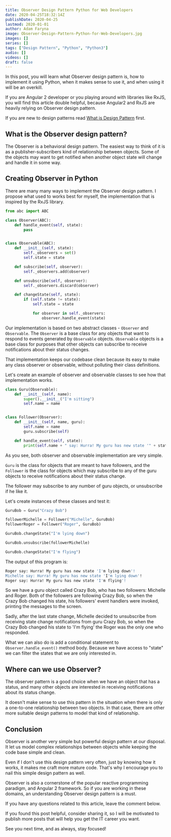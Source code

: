 ```yaml
---
title: Observer Design Pattern Python for Web Developers
date: 2020-04-25T18:32:14Z
publishDate: 2020-04-25
lastmod: 2020-01-01
author: Adam Faryna
image: Observer-Design-Pattern-Python-for-Web-Developers.jpg
images: []
series: []
tags: ["Design Pattern", "Python", "Python3"]
audio: []
videos: []
draft: false
---
```


In this post, you will learn what Observer design pattern is, how to implement it using Python, when it makes sense to use it, and when using it will be an overkill.

If you are Angular 2 developer or you playing around with libraries like RxJS, you will find this article double helpful, because Angular2 and RxJS are heavily relying on Observer design pattern.

If you are new to design patterns read [What is Design Pattern](/posts/what-is-a-design-pattern/) first.

## What is the Observer design pattern?

The Observer is a behavioral design pattern. The easiest way to think of it is as a publisher-subscribers kind of relationship between objects. Some of the objects may want to get notified when another object state will change and handle it in some way.

## Creating Observer in Python

There are many many ways to implement the Observer design pattern. I propose what used to works best for myself, the implementation that is inspired by the RxJS library.

```python
from abc import ABC

class Observer(ABC):
    def handle_event(self, state):
        pass


class Observable(ABC):
    def __init__(self, state):
        self._observers = set()
        self.state = state

    def subscribe(self, observer):
        self._observers.add(observer)

    def unsubscribe(self, observer):
        self._observers.discard(observer)

    def changeState(self, state):
        if (self.state != state):
            self.state = state

            for observer in self._observers:
                observer.handle_event(state)
```

Our implementation is based on two abstract classes - `Observer` and `Observable`. The `Observer` is a base class for any objects that want to respond to events generated by `Observable` objects. `Observable` objects is a base class for purposes that other objects can subscribe to receive notifications about their status changes.

That implementation keeps our codebase clean because its easy to make any class observer or observable, without polluting their class definitions.

Let's create an example of observer and observable classes to see how that implementation works.

```python
class Guru(Observable):
    def __init__(self, name):
        super().__init__("I'm sitting")
        self.name = name


class Follower(Observer):
    def __init__(self, name, guru):
        self.name = name
        guru.subscribe(self)

    def handle_event(self, state):
        print(self.name + " say: Hurra! My guru has new state '" + state + "'!")
```

As you see, both observer and observable implementation are very simple.

`Guru` is the class for objects that are meant to have followers, and the `Follower` is the class for objects which may subscribe to any of the guru objects to receive notifications about their status change.

The follower may subscribe to any number of guru objects, or unsubscribe if he like it.

Let's create instances of these classes and test it:

```python
GuruBob = Guru("Crazy Bob")

followerMichelle = Follower("Michelle", GuruBob)
followerRoger = Follower("Roger", GuruBob)

GuruBob.changeState("I'm lying down")

GuruBob.unsubscribe(followerMichelle)

GuruBob.changeState("I'm flying")
```

The output of this program is:

```bash
Roger say: Hurra! My guru has new state 'I'm lying down'!
Michelle say: Hurra! My guru has new state 'I'm lying down'!
Roger say: Hurra! My guru has new state 'I'm flying'!
```

So we have a guru object called Crazy Bob, who has two followers: Michelle and Roger. Both of the followers are following Crazy Bob, so when the Crazy Bob changed his state, his followers' event handlers were invoked, printing the messages to the screen.

Sadly, after the last state change, Michelle decided to unsubscribe from receiving state change notifications from guru Crazy Bob, so when the Crazy Bob changed his state to 'I'm flying' the Roger was the only one who responded.

What we can also do is add a conditional statement to `Observer.handle_event()` method body. Because we have access to "state" we can filter the states that we are only interested in.

## Where can we use Observer?

The observer pattern is a good choice when we have an object that has a status, and many other objects are interested in receiving notifications about its status change.

It doesn't make sense to use this pattern in the situation when there is only a one-to-one relationship between two objects. In that case, there are other more suitable design patterns to model that kind of relationship.

## Conclusion

Observer is another very simple but powerful design pattern at our disposal. It let us model complex relationships between objects while keeping the code base simple and clean.

Even if I don't use this design pattern very often, just by knowing how it works, it makes me craft more mature code. That's why I encourage you to nail this simple design pattern as well.

Observer is also a cornerstone of the popular reactive programming paradigm, and Angular 2 framework. So if you are working in these domains, an understanding Observer design pattern is a must.

If you have any questions related to this article, leave the comment below.

If you found this post helpful, consider sharing it, so I will be motivated to publish more posts that will help you get the IT career you want.

See you next time, and as always, stay focused!
